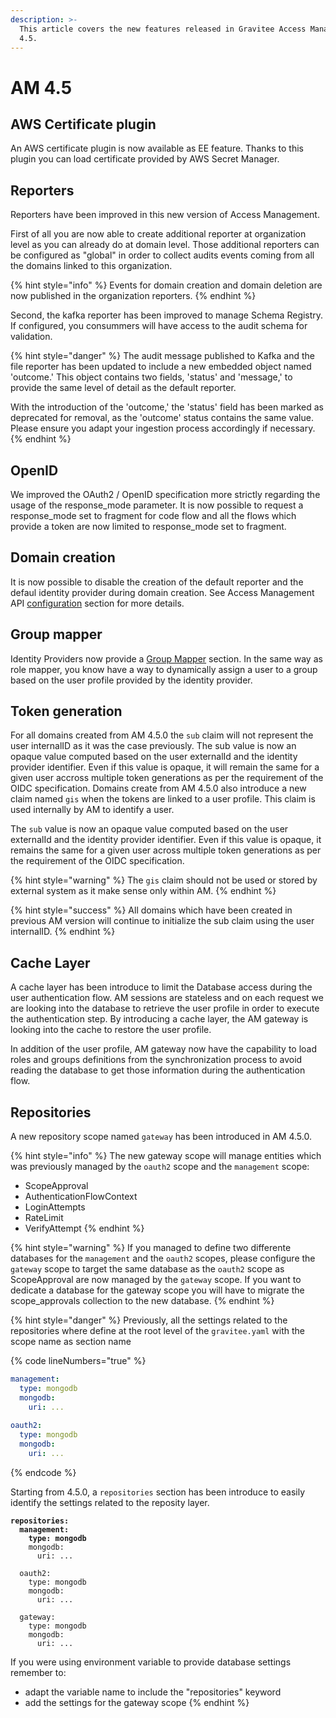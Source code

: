 ```yaml
---
description: >-
  This article covers the new features released in Gravitee Access Management
  4.5.
---
```


# AM 4.5

## AWS Certificate plugin

An AWS certificate plugin is now available as EE feature. Thanks to this plugin you can load certificate provided by AWS Secret Manager.

## Reporters

Reporters have been improved in this new version of Access Management.

First of all you are now able to create additional reporter at organization level as you can already do at domain level. Those additional reporters can be configured as "global" in order to collect audits events coming from all the domains linked to this organization.

{% hint style="info" %}
Events for domain creation and domain deletion are now published in the organization reporters.
{% endhint %}

Second, the kafka reporter has been improved to manage Schema Registry. If configured, you consummers will have access to the audit schema for validation.

{% hint style="danger" %}
The audit message published to Kafka and the file reporter has been updated to include a new embedded object named 'outcome.' This object contains two fields, 'status' and 'message,' to provide the same level of detail as the default reporter.

With the introduction of the 'outcome,' the 'status' field has been marked as deprecated for removal, as the 'outcome' status contains the same value. Please ensure you adapt your ingestion process accordingly if necessary.
{% endhint %}

## OpenID

We improved the OAuth2 / OpenID specification more strictly regarding the usage of the response\_mode parameter. It is now possible to request a response\_mode set to fragment for code flow and all the flows which provide a token are now limited to response\_mode set to fragment.

## Domain creation

It is now possible to disable the creation of the default reporter and the defaul identity provider during domain creation. See Access Management API [configuration](../../getting-started/configuration/configure-am-api/) section for more details.

## Group mapper

Identity Providers now provide a [Group Mapper](../../guides/identity-providers/user-and-role-mapping.md) section. In the same way as role mapper, you know have a way to dynamically assign a user to a group based on the user profile provided by the identity provider.

## Token generation

For all domains created from AM 4.5.0 the `sub` claim will not represent the user internalID as it was the case previously. The sub value is now an opaque value computed based on the user externalId and the identity provider identifier. Even if this value is opaque, it will remain the same for a given user accross multiple token generations as per the requirement of the OIDC specification. Domains create from AM 4.5.0 also introduce a new claim named `gis` when the tokens are linked to a user profile. This claim is used internally by AM to identify a user.

The `sub` value is now an opaque value computed based on the user externalId and the identity provider identifier. Even if this value is opaque, it remains the same for a given user across multiple token generations as per the requirement of the OIDC specification.

{% hint style="warning" %}
The `gis` claim should not be used or stored by external system as it make sense only within AM.
{% endhint %}

{% hint style="success" %}
All domains which have been created in previous AM version will continue to initialize the sub claim using the user internalID.
{% endhint %}

## Cache Layer

A cache layer has been introduce to limit the Database access during the user authentication flow. AM sessions are stateless and on each request we are looking into the database to retrieve the user profile in order to execute the authentication step. By introducing a cache layer, the AM gateway is looking into the cache to restore the user profile.

In addition of the user profile, AM gateway now have the capability to load roles and groups definitions from the synchronization process to avoid reading the database to get those information during the authentication flow.

## Repositories

A new repository scope named `gateway` has been introduced in AM 4.5.0.

{% hint style="info" %}
The new gateway scope will manage entities which was previously managed by the `oauth2` scope and the `management` scope:

* ScopeApproval
* AuthenticationFlowContext
* LoginAttempts
* RateLimit
* VerifyAttempt
{% endhint %}

{% hint style="warning" %}
If you managed to define two differente databases for the `management` and the `oauth2` scopes, please configure the `gateway` scope to target the same database as the `oauth2` scope as ScopeApproval are now managed by the `gateway` scope. If you want to dedicate a database for the gateway scope you will have to migrate the scope\_approvals collection to the new database.
{% endhint %}

{% hint style="danger" %}
Previously, all the settings related to the repositories where define at the root level of the `gravitee.yaml` with the scope name as section name

{% code lineNumbers="true" %}
```yaml
management:
  type: mongodb
  mongodb: 
    uri: ...
    
oauth2:
  type: mongodb
  mongodb: 
    uri: ...
```
{% endcode %}

Starting from 4.5.0, a `repositories` section has been introduce to easily identify the settings related to the reposity layer.

<pre class="language-yaml" data-line-numbers><code class="lang-yaml"><strong>repositories:
</strong><strong>  management:
</strong><strong>    type: mongodb
</strong>    mongodb: 
      uri: ...
    
  oauth2:
    type: mongodb
    mongodb: 
      uri: ...
  
  gateway:
    type: mongodb
    mongodb: 
      uri: ...
</code></pre>

If you were using environment variable to provide database settings remember to:

* adapt the variable name to include the "repositories" keyword
* add the settings for the gateway scope
{% endhint %}
